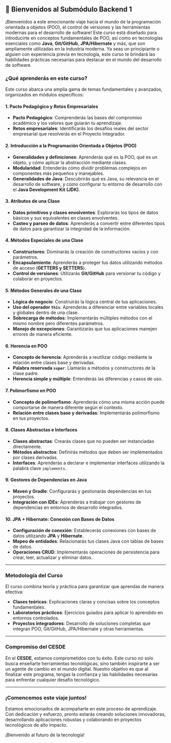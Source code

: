 ## 🚀 **Bienvenidos al Submódulo Backend 1**
¡Bienvenidos a este emocionante viaje hacia el mundo de la programación orientada a objetos (POO), el control de versiones y las herramientas modernas para el desarrollo de software! Este curso está diseñado para introducirte en conceptos fundamentales de POO, así como en tecnologías esenciales como **Java**, **Git/GitHub**, **JPA/Hibernate** y más, que son ampliamente utilizadas en la industria moderna. Ya seas un principiante o alguien con experiencia previa en tecnología, este curso te brindará las habilidades prácticas necesarias para destacar en el mundo del desarrollo de software.

### **¿Qué aprenderás en este curso?**
Este curso abarca una amplia gama de temas fundamentales y avanzados, organizados en módulos específicos:

#### **1. Pacto Pedagógico y Retos Empresariales**
- **Pacto Pedagógico**: Comprenderás las bases del compromiso académico y los valores que guiarán tu aprendizaje.
- **Retos empresariales**: Identificarás los desafíos reales del sector empresarial que resolverás en el Proyecto Integrador.

#### **2. Introducción a la Programación Orientada a Objetos (POO)**
- **Generalidades y definiciones**: Aprenderás qué es la POO, qué es un objeto, y cómo aplicar la abstracción mediante clases.
- **Modularidad**: Entenderás cómo dividir problemas complejos en componentes más pequeños y manejables.
- **Generalidades de Java**: Descubrirás qué es Java, su relevancia en el desarrollo de software, y cómo configurar tu entorno de desarrollo con el **Java Development Kit (JDK)**.

#### **3. Atributos de una Clase**
- **Datos primitivos y clases envolventes**: Explorarás los tipos de datos básicos y sus equivalentes en clases envolventes.
- **Casteo y parseo de datos**: Aprenderás a convertir entre diferentes tipos de datos para garantizar la integridad de la información.

#### **4. Métodos Especiales de una Clase**
- **Constructores**: Dominarás la creación de constructores vacíos y con parámetros.
- **Encapsulamiento**: Aprenderás a proteger tus datos utilizando métodos de acceso (**GETTERS y SETTERS**).
- **Control de versiones**: Utilizarás **Git/GitHub** para versionar tu código y colaborar en proyectos.

#### **5. Métodos Generales de una Clase**
- **Lógica de negocio**: Construirás la lógica central de tus aplicaciones.
- **Uso del operador `this`**: Aprenderás a diferenciar entre variables locales y globales dentro de una clase.
- **Sobrecarga de métodos**: Implementarás múltiples métodos con el mismo nombre pero diferentes parámetros.
- **Manejo de excepciones**: Garantizarás que tus aplicaciones manejen errores de manera eficiente.

#### **6. Herencia en POO**
- **Concepto de herencia**: Aprenderás a reutilizar código mediante la relación entre clases base y derivadas.
- **Palabra reservada `super`**: Llamarás a métodos y constructores de la clase padre.
- **Herencia simple y múltiple**: Entenderás las diferencias y casos de uso.

#### **7. Polimorfismo en POO**
- **Concepto de polimorfismo**: Aprenderás cómo una misma acción puede comportarse de manera diferente según el contexto.
- **Relación entre clases base y derivadas**: Implementarás polimorfismo en tus proyectos.

#### **8. Clases Abstractas e Interfaces**
- **Clases abstractas**: Crearás clases que no pueden ser instanciadas directamente.
- **Métodos abstractos**: Definirás métodos que deben ser implementados por clases derivadas.
- **Interfaces**: Aprenderás a declarar e implementar interfaces utilizando la palabra clave `implements`.

#### **9. Gestores de Dependencias en Java**
- **Maven y Gradle**: Configurarás y gestionarás dependencias en tus proyectos.
- **Integración con IDEs**: Aprenderás a trabajar con gestores de dependencias en entornos de desarrollo integrados.

#### **10. JPA + Hibernate: Conexión con Bases de Datos**
- **Configuración de conexión**: Establecerás conexiones con bases de datos utilizando **JPA** y **Hibernate**.
- **Mapeo de entidades**: Relacionarás tus clases Java con tablas de bases de datos.
- **Operaciones CRUD**: Implementarás operaciones de persistencia para crear, leer, actualizar y eliminar datos.

---

### **Metodología del Curso**

El curso combina teoría y práctica para garantizar que aprendas de manera efectiva:

- **Clases teóricas**: Explicaciones claras y concisas sobre los conceptos fundamentales.
- **Laboratorios prácticos**: Ejercicios guiados para aplicar lo aprendido en entornos controlados.
- **Proyectos integradores**: Desarrollo de soluciones completas que integran POO, Git/GitHub, JPA/Hibernate y otras herramientas.

---

### **Compromiso del CESDE**
En el **CESDE**, estamos comprometidos con tu éxito. Este curso no solo busca enseñarte herramientas tecnológicas, sino también inspirarte a ser un agente de cambio en el mundo digital. Nuestro objetivo es que al finalizar este programa, tengas la confianza y las habilidades necesarias para enfrentar cualquier desafío tecnológico.

---

### **¡Comencemos este viaje juntos!**
Estamos emocionados de acompañarte en este proceso de aprendizaje. Con dedicación y esfuerzo, pronto estarás creando soluciones innovadoras, desarrollando aplicaciones robustas y colaborando en proyectos tecnológicos de alto impacto.

¡Bienvenido al futuro de la tecnología!